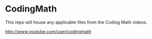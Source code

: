 CodingMath
==========

This repo will house any applicable files from the Coding Math videos.

http://www.youtube.com/user/codingmath
